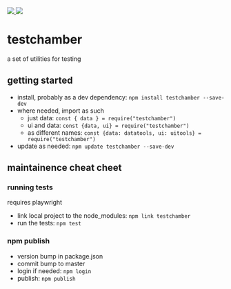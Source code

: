 <a href="https://www.npmjs.com/package/testchamber">
    <img src="https://img.shields.io/npm/v/testchamber" />
</a>
<a href="https://github.com/iamboobert/testchamber/actions/workflows/node.js.yml">
    <img src="https://img.shields.io/github/actions/workflow/status/iamboobert/testchamber/node.js.yml" />
</a>

# testchamber
a set of utilities for testing

## getting started
- install, probably as a dev dependency: `npm install testchamber --save-dev`
- where needed, import as such
  - just data: `const { data } = require("testchamber")`
  - ui and data: `const {data, ui} = require("testchamber")`
  - as different names: `const {data: datatools, ui: uitools} = require("testchamber")`
- update as needed: `npm update testchamber --save-dev`  

## maintainence cheat cheet

### running tests
requires playwright
- link local project to the node_modules: `npm link testchamber`
- run the tests: `npm test`

### npm publish
- version bump in package.json
- commit bump to master
- login if needed: `npm login`
- publish: `npm publish`
